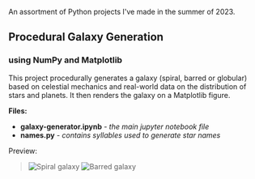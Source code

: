 
An assortment of Python projects I've made in the summer of 2023.

## Procedural Galaxy Generation
### using NumPy and Matplotlib

This project procedurally generates a galaxy (spiral, barred or globular) based on celestial mechanics and real-world data on the distribution of stars and planets. It then renders the galaxy on a Matplotlib figure.

**Files:**
- **galaxy-generator.ipynb** - *the main jupyter notebook file*
- **names.py** - *contains syllables used to generate star names*

Preview:  
> ![Spiral galaxy](https://github.com/schavi/python-projects-showcase/assets/35875877/94987cda-bfa6-4774-afd3-51d23f87c8b5) ![Barred galaxy](https://github.com/schavi/python-projects-showcase/assets/35875877/9d1a0e7d-7882-462b-a1c0-d8765c3ed781)
